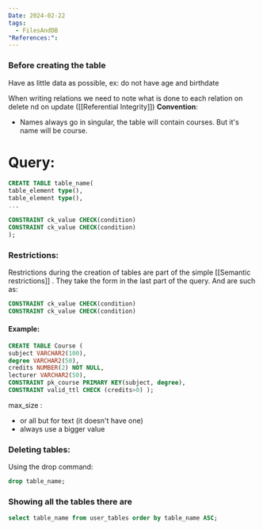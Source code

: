 ```yaml
---
Date: 2024-02-22
tags:
  - FilesAndDB
"References:":
---
```

### Before creating the table
 Have as little data as possible, ex: do not have age and birthdate

When writing relations we need to note what is done to each relation on delete nd on update ([[Referential Integrity]])
**Convention**: 
+ Names always  go in singular, the table will contain courses. But it's name will be course.
# Query:
```sql
CREATE TABLE table_name(
table_element type(),
table_element type(), 
...

CONSTRAINT ck_value CHECK(condition)
CONSTRAINT ck_value CHECK(condition)	
);
```
### Restrictions: 
Restrictions during the creation of tables are part of the simple [[Semantic restrictions]] . They take the form in the last part of the query. And are such as:
```sql 
CONSTRAINT ck_value CHECK(condition)
CONSTRAINT ck_value CHECK(condition)	
````
#### Example:
```sql
CREATE TABLE Course ( 
subject VARCHAR2(100), 
degree VARCHAR2(50), 
credits NUMBER(2) NOT NULL, 
lecturer VARCHAR2(50), 
CONSTRAINT pk_course PRIMARY KEY(subject, degree),
CONSTRAINT valid_ttl CHECK (credits>0) );
```

max_size : 
+ or all but for text (it doesn't have one)
+ always use a bigger value

### Deleting tables: 
Using the drop command: 
```sql
drop table_name;
```


### Showing all the tables there are

```sql
select table_name from user_tables order by table_name ASC;
```

